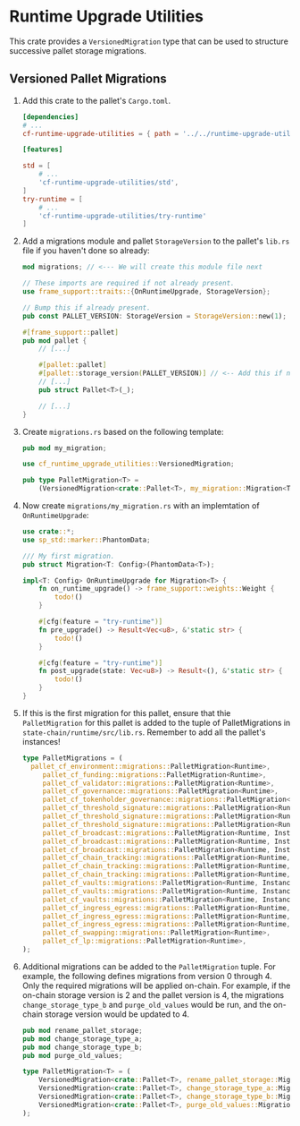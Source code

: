 # Runtime Upgrade Utilities

This crate provides a `VersionedMigration` type that can be used to structure successive pallet storage migrations.

## Versioned Pallet Migrations

1. Add this crate to the pallet's `Cargo.toml`.

   ```toml
   [dependencies]
   # ...
   cf-runtime-upgrade-utilities = { path = '../../runtime-upgrade-utilities', default-features = false }

   [features]

   std = [
       # ...
       'cf-runtime-upgrade-utilities/std',
   ]
   try-runtime = [
       # ...
       'cf-runtime-upgrade-utilities/try-runtime'
   ]
   ```

2. Add a migrations module and pallet `StorageVersion` to the pallet's `lib.rs` file if you haven't done so already:

   ```rust
   mod migrations; // <--- We will create this module file next

   // These imports are required if not already present.
   use frame_support::traits::{OnRuntimeUpgrade, StorageVersion};

   // Bump this if already present.
   pub const PALLET_VERSION: StorageVersion = StorageVersion::new(1);

   #[frame_support::pallet]
   pub mod pallet {
       // [...]

       #[pallet::pallet]
       #[pallet::storage_version(PALLET_VERSION)] // <-- Add this if not already present.
       // [...]
       pub struct Pallet<T>(_);

       // [...]
   }
   ```

3. Create `migrations.rs` based on the following template:

   ```rust
   pub mod my_migration;

   use cf_runtime_upgrade_utilities::VersionedMigration;

   pub type PalletMigration<T> =
       (VersionedMigration<crate::Pallet<T>, my_migration::Migration<T>, 0, 1>,);
   ```

4. Now create `migrations/my_migration.rs` with an implemtation of `OnRuntimeUpgrade`:

   ```rust
   use crate::*;
   use sp_std::marker::PhantomData;

   /// My first migration.
   pub struct Migration<T: Config>(PhantomData<T>);

   impl<T: Config> OnRuntimeUpgrade for Migration<T> {
       fn on_runtime_upgrade() -> frame_support::weights::Weight {
           todo!()
       }

       #[cfg(feature = "try-runtime")]
       fn pre_upgrade() -> Result<Vec<u8>, &'static str> {
           todo!()
       }

       #[cfg(feature = "try-runtime")]
       fn post_upgrade(state: Vec<u8>) -> Result<(), &'static str> {
           todo!()
       }
   }
   ```

5. If this is the first migration for this pallet, ensure that thie `PalletMigration` for this pallet is added to the tuple of PalletMigrations in `state-chain/runtime/src/lib.rs`. Remember to add all the pallet's instances!

   ```rust
   type PalletMigrations = (
     pallet_cf_environment::migrations::PalletMigration<Runtime>,
        pallet_cf_funding::migrations::PalletMigration<Runtime>,
        pallet_cf_validator::migrations::PalletMigration<Runtime>,
        pallet_cf_governance::migrations::PalletMigration<Runtime>,
        pallet_cf_tokenholder_governance::migrations::PalletMigration<Runtime>,
        pallet_cf_threshold_signature::migrations::PalletMigration<Runtime, Instance1>,
        pallet_cf_threshold_signature::migrations::PalletMigration<Runtime, Instance2>,
        pallet_cf_threshold_signature::migrations::PalletMigration<Runtime, Instance3>,
        pallet_cf_broadcast::migrations::PalletMigration<Runtime, Instance1>,
        pallet_cf_broadcast::migrations::PalletMigration<Runtime, Instance2>,
        pallet_cf_broadcast::migrations::PalletMigration<Runtime, Instance3>,
        pallet_cf_chain_tracking::migrations::PalletMigration<Runtime, Instance1>,
        pallet_cf_chain_tracking::migrations::PalletMigration<Runtime, Instance2>,
        pallet_cf_chain_tracking::migrations::PalletMigration<Runtime, Instance3>,
        pallet_cf_vaults::migrations::PalletMigration<Runtime, Instance1>,
        pallet_cf_vaults::migrations::PalletMigration<Runtime, Instance2>,
        pallet_cf_vaults::migrations::PalletMigration<Runtime, Instance3>,
        pallet_cf_ingress_egress::migrations::PalletMigration<Runtime, Instance1>,
        pallet_cf_ingress_egress::migrations::PalletMigration<Runtime, Instance2>,
        pallet_cf_ingress_egress::migrations::PalletMigration<Runtime, Instance3>,
        pallet_cf_swapping::migrations::PalletMigration<Runtime>,
        pallet_cf_lp::migrations::PalletMigration<Runtime>,
   );
   ```

6. Additional migrations can be added to the `PalletMigration` tuple. For example, the following defines migrations from version 0 through 4. Only the required migrations will be applied on-chain. For example, if the on-chain storage version is 2 and the pallet version is 4, the migrations `change_storage_type_b` and `purge_old_values` would be run, and the on-chain storage version would be updated to 4.

   ```rust
   pub mod rename_pallet_storage;
   pub mod change_storage_type_a;
   pub mod change_storage_type_b;
   pub mod purge_old_values;

   type PalletMigration<T> = (
       VersionedMigration<crate::Pallet<T>, rename_pallet_storage::Migration, 0, 1>,
       VersionedMigration<crate::Pallet<T>, change_storage_type_a::Migration, 1, 2>,
       VersionedMigration<crate::Pallet<T>, change_storage_type_b::Migration, 2, 3>,
       VersionedMigration<crate::Pallet<T>, purge_old_values::Migration, 3, 4>,
   );
   ```
